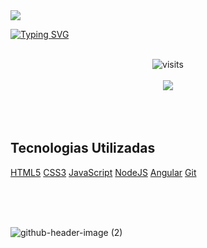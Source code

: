 <img src="https://github.com/rafaelzanella17/rafaelzanella17/assets/69940411/0877a550-deb9-4fa8-a9c8-a1e8a54ba58f">
<br>

[![Typing SVG](https://readme-typing-svg.herokuapp.com?font=Fira+Code&weight=700&pause=1000&color=060608E9&random=false&width=735&lines=README.md+-+Criado+por+RAFAEL+ZANELLA+em+28%2F06%2F2024)](https://git.io/typing-svg)

<br>

<div  align="center">
<img src="https://visit-counter.vercel.app/counter.png?page=https%3A%2F%2Fgithub.com%2Frafaelzanella17&s=50&c=e1d014&bg=00000000&no=5&ff=digi&tb=Visitantes%3A+&ta=" alt="visits">  
</div>

<br>

<div align="center">
  <img src="https://github-readme-streak-stats.herokuapp.com?user=rafaelzanella17&theme=gruvbox&locale=pt_BR)](https://git.io/streak-stats">
</div>

<br>
<br>
<br>

## Tecnologias Utilizadas
  [HTML5](https://developer.mozilla.org/pt-BR/docs/Web/HTML)
  [CSS3](https://developer.mozilla.org/pt-BR/docs/Web/CSS)
  [JavaScript](https://developer.mozilla.org/pt-BR/docs/Web/JavaScript)
  [NodeJS](https://nodejs.org/pt)
  [Angular](https://angular.dev/)
  [Git](https://git-scm.com/)



<br>
<br>
<br>

![github-header-image (2)](https://github.com/rafaelzanella17/rafaelzanella17/assets/69940411/5f2e7309-4a81-498b-82fa-2b3eed9b59c5)
